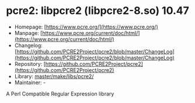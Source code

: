 # pcre2: libpcre2 (libpcre2-8.so) 10.47
  - Homepage: [https://www.pcre.org/](https://www.pcre.org/)
  - Manpage: [https://www.pcre.org/current/doc/html/](https://www.pcre.org/current/doc/html/)
  - Changelog: [https://github.com/PCRE2Project/pcre2/blob/master/ChangeLog](https://github.com/PCRE2Project/pcre2/blob/master/ChangeLog)
  - Repository: [https://github.com/PCRE2Project/pcre2](https://github.com/PCRE2Project/pcre2)
  - Library: [master/make/libs/pcre2/](https://github.com/Freetz-NG/freetz-ng/tree/master/make/libs/pcre2/)
  - Maintainer: -

A Perl Compatible Regular Expression library
